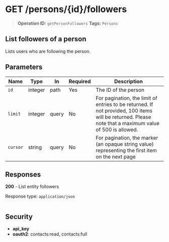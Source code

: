 # GET /persons/{id}/followers

> **Operation ID:** `getPersonFollowers`
> **Tags:** `Persons`

## List followers of a person

Lists users who are following the person.

## Parameters

| Name | Type | In | Required | Description |
|------|------|-------|----------|-------------|
| `id` | integer | path | Yes | The ID of the person |
| `limit` | integer | query | No | For pagination, the limit of entries to be returned. If not provided, 100 items will be returned. Please note that a maximum value of 500 is allowed. |
| `cursor` | string | query | No | For pagination, the marker (an opaque string value) representing the first item on the next page |

## Responses

**200** - List entity followers

Response type: `application/json`

```

```


## Security

- **api_key**
- **oauth2**: contacts:read, contacts:full